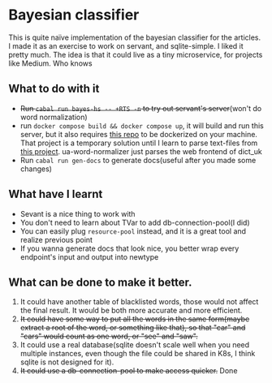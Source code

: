 # Bayesian classifier

This is quite naїve implementation of the bayesian classifier for the articles. I made it as an exercise to work on servant, and sqlite-simple. I liked it pretty much. The idea is that it could live as a tiny microservice, for projects like Medium. Who knows

## What to do with it
- ~~Run `cabal run bayes-hs -- +RTS -n` to try out servant's server~~(won't do word normalization)
- run `docker compose build && docker compose up`, it will build and run this server, but it also requires [this repo](https://github.com/bopvlk/ua-word-normalizer) to be dockerized on your machine. That project is a temporary solution until I learn to parse text-files from [this project](https://github.com/brown-uk/dict_uk). ua-word-normalizer just parses the web frontend of dict_uk
- Run `cabal run gen-docs` to generate docs(useful after you made some changes)

## What have I learnt

- Sevant is a nice thing to work with
- You don't need to learn about TVar to add db-connection-pool(I did)
- You can easily plug `resource-pool` instead, and it is a great tool and realize previous point
- If you wanna generate docs that look nice, you better wrap every endpoint's input and output into newtype

## What can be done to make it better.

1. It could have another table of blacklisted words, those would not affect the final result. It would be both more accurate and more efficient.
1. ~~It could have some way to put all the words in the same form(maybe extract a root of the word, or something like that), so that "car" and "cars" would count as one word, or "see" and "saw".~~
1. It could use a real database(sqlite doesn't scale well when you need multiple instances, even though the file could be shared in K8s, I think sqlite is not designed for it).
1. ~~It could use a db-connection-pool to make access quicker.~~ Done

